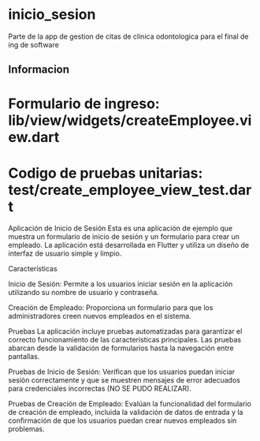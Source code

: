 # inicio_sesion

Parte de la app de gestion de citas de clinica odontologica para el final de ing de software

## Informacion

# Formulario de ingreso: lib/view/widgets/createEmployee.view.dart
# Codigo de pruebas unitarias: test/create_employee_view_test.dart

Aplicación de Inicio de Sesión
Esta es una aplicación de ejemplo que muestra un formulario de inicio de sesión y un formulario para crear un empleado. La aplicación está desarrollada en Flutter y utiliza un diseño de interfaz de usuario simple y limpio.

Características

Inicio de Sesión: 
Permite a los usuarios iniciar sesión en la aplicación utilizando su nombre de usuario y contraseña.

Creación de Empleado: 
Proporciona un formulario para que los administradores creen nuevos empleados en el sistema.

Pruebas
La aplicación incluye pruebas automatizadas para garantizar el correcto funcionamiento de las características principales. Las pruebas abarcan desde la validación de formularios hasta la navegación entre pantallas.

Pruebas de Inicio de Sesión: 
Verifican que los usuarios puedan iniciar sesión correctamente y que se muestren mensajes de error adecuados para credenciales incorrectas (NO SE PUDO REALIZAR).

Pruebas de Creación de Empleado: 
Evalúan la funcionalidad del formulario de creación de empleado, incluida la validación de datos de entrada y la confirmación de que los usuarios puedan crear nuevos empleados sin problemas.